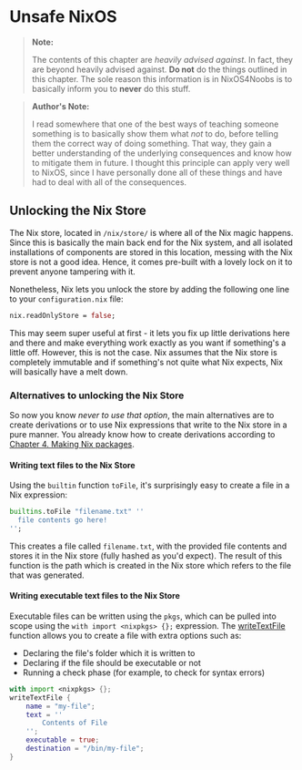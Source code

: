 # Unsafe NixOS

> **Note:**
>
> The contents of this chapter are _heavily advised against_. In fact, they are beyond heavily advised against. **Do not** do the things outlined in this chapter. The sole reason this information is in NixOS4Noobs is to basically inform you to **never** do this stuff.

> **Author's Note:**
>
> I read somewhere that one of the best ways of teaching someone something is to basically show them what _not_ to do, before telling them the correct way of doing something. That way, they gain a better understanding of the underlying consequences and know how to mitigate them in future. I thought this principle can apply very well to NixOS, since I have personally done all of these things and have had to deal with all of the consequences.

## Unlocking the Nix Store

The Nix store, located in `/nix/store/` is where all of the Nix magic happens. Since this is basically the main back end for the Nix system, and all isolated installations of components are stored in this location, messing with the Nix store is not a good idea. Hence, it comes pre-built with a lovely lock on it to prevent anyone tampering with it.

Nonetheless, Nix lets you unlock the store by adding the following one line to your `configuration.nix` file:

```nix
nix.readOnlyStore = false;
```

This may seem super useful at first - it lets you fix up little derivations here and there and make everything work exactly as you want if something's a little off. However, this is not the case. Nix assumes that the Nix store is completely immutable and if something's not quite what Nix expects, Nix will basically have a melt down.

### Alternatives to unlocking the Nix Store

So now you know _never to use that option_, the main alternatives are to create derivations or to use Nix expressions that write to the Nix store in a pure manner. You already know how to create derivations according to [Chapter 4. Making Nix packages](./derivations.md).

#### Writing text files to the Nix Store

Using the `builtin` function `toFile`, it's surprisingly easy to create a file in a Nix expression:

```nix
builtins.toFile "filename.txt" ''
  file contents go here!
'';
```

This creates a file called `filename.txt`, with the provided file contents and stores it in the Nix store (fully hashed as you'd expect). The result of this function is the path which is created in the Nix store which refers to the file that was generated.

#### Writing executable text files to the Nix Store

Executable files can be written using the `pkgs`, which can be pulled into scope using the `with import <nixpkgs> {};` expression. The [writeTextFile](https://github.com/NixOS/nixpkgs/blob/master/pkgs/build-support/trivial-builders.nix#L30) function allows you to create a file with extra options such as:

- Declaring the file's folder which it is written to
- Declaring if the file should be executable or not
- Running a check phase (for example, to check for syntax errors)

```nix
with import <nixpkgs> {};
writeTextFile {
    name = "my-file";
    text = ''
        Contents of File
    '';
    executable = true;
    destination = "/bin/my-file";
}
```



